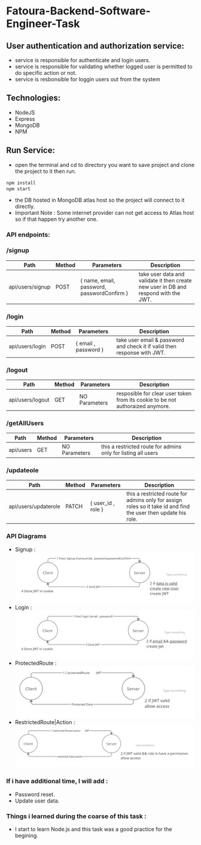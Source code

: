 # Fatoura-Backend-Software-Engineer-Task
## User authentication and authorization service:
* service is responsible for authenticate and login users.
* service is responsible for validating whether logged user is permitted to do specific action or not.
* service is resbonsible for loggin users out from the system

## Technologies:

* NodeJS
* Express
* MongoDB
* NPM

## Run Service:
* open the terminal and cd to directory you want to save project and clone the project to it then run.
```
npm install
npm start
```
* the DB hosted in MongoDB atlas host so the project will connect to it directly.
* Important Note : Some internet provider can not get access to Atlas host so if that happen try another one.


### API endpoints:

### /signup
Path | Method | Parameters | Description
---|---|---|---
api/users/signup| POST | { name, email, password, passwordConfirm } | take user data and validate it then create new user in DB and respond with the JWT.

### /login
Path | Method | Parameters | Description
---|---|---|---
api/users/login | POST | { email , password } | take user email & password and check it if valid then response with JWT.

### /logout
Path | Method | Parameters | Description
---|---|---|---
api/users/logout | GET | NO Parameters  | resposible for clear user token from its cookie to be not authoraized anymore.

### /getAllUsers
Path | Method | Parameters | Description
---|---|---|---
api/users | GET | NO Parameters | this a restricted route for admins only for listing all users

### /updateole
Path | Method | Parameters | Description
---|---|---|---
api/users/updaterole | PATCH | { user_id , role } | this a restricted route for admins only for assign roles so it take id and find the user then update his role.

### API Diagrams
* Signup :
  ![notification](https://github.com/shahat98/Fatoura-Backend-Software-Engineer-Task/blob/main/attachments/signup.png)
* Login :
  ![notification](https://github.com/shahat98/Fatoura-Backend-Software-Engineer-Task/blob/main/attachments/login.png)
* ProtectedRoute :
  ![notification](https://github.com/shahat98/Fatoura-Backend-Software-Engineer-Task/blob/main/attachments/protectedRoute.png)
* RestrictedRoute|Action :
  ![notification](https://github.com/shahat98/Fatoura-Backend-Software-Engineer-Task/blob/main/attachments/restricted.png)
  

### If i have additional time, I will add :
* Password reset.
* Update user data.

### Things i learned during the coarse of this task :
* I start to learn Node.js and this task was a good practice for the begining.


